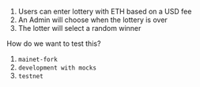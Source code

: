 1. Users can enter lottery with ETH based on a USD fee
2. An Admin will choose when the lottery is over
3. The lotter will select a random winner

How do we want to test this?

1. `mainet-fork`
2. `development with mocks`
3. `testnet`